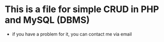 # This is a file for simple CRUD in PHP and MySQL (DBMS)
<ul>
<li>if you have a problem for it, you can contact me via email</li>
</ul>
